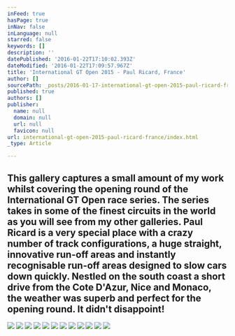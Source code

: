 ```yaml
---
inFeed: true
hasPage: true
inNav: false
inLanguage: null
starred: false
keywords: []
description: ''
datePublished: '2016-01-22T17:10:02.393Z'
dateModified: '2016-01-22T17:09:57.967Z'
title: 'International GT Open 2015 - Paul Ricard, France'
author: []
sourcePath: _posts/2016-01-17-international-gt-open-2015-paul-ricard-france.md
published: true
authors: []
publisher:
  name: null
  domain: null
  url: null
  favicon: null
url: international-gt-open-2015-paul-ricard-france/index.html
_type: Article

---
```

## This gallery captures a small amount of my work whilst covering the opening round of the International GT Open race series. The series takes in some of the finest circuits in the world as you will see from my other galleries. Paul Ricard is a very special place with a crazy number of track configurations, a huge straight, innovative run-off areas and instantly recognisable run-off areas designed to slow cars down quickly. Nestled on the south coast a short drive from the Cote D'Azur, Nice and Monaco, the weather was superb and perfect for the opening round. It didn't disappoint!
![](https://the-grid-user-content.s3-us-west-2.amazonaws.com/78a07778-427b-48cd-99af-5a0a65f81193.jpg)
![](https://the-grid-user-content.s3-us-west-2.amazonaws.com/e5689a2e-bdf6-494e-9f70-2e83855d2ce9.jpg)
![](https://the-grid-user-content.s3-us-west-2.amazonaws.com/ae88c6a0-477b-4347-8b97-d78092607465.jpg)
![](https://the-grid-user-content.s3-us-west-2.amazonaws.com/4a889713-ba51-4d93-8f5f-4eb6378d67fe.jpg)
![](https://the-grid-user-content.s3-us-west-2.amazonaws.com/d360107c-6e13-4467-87fc-dc8f7a44ad4a.jpg)
![](https://the-grid-user-content.s3-us-west-2.amazonaws.com/f9f3a86c-9d43-4172-b30d-b1adf0d35eb0.jpg)
![](https://the-grid-user-content.s3-us-west-2.amazonaws.com/99717c48-b68b-4101-bd61-9247ad81781f.jpg)
![](https://the-grid-user-content.s3-us-west-2.amazonaws.com/00c5399a-ed55-4dd7-be7c-5be9f20ec1ba.jpg)
![](https://the-grid-user-content.s3-us-west-2.amazonaws.com/4a777deb-28d8-4b83-8953-0bdfee5c890c.jpg)
![](https://the-grid-user-content.s3-us-west-2.amazonaws.com/6d585252-3bfb-4707-ba7e-3e4f017a368d.jpg)
![](https://the-grid-user-content.s3-us-west-2.amazonaws.com/b79648b3-fd16-45b7-bb46-edff18448bea.jpg)
![](https://the-grid-user-content.s3-us-west-2.amazonaws.com/a7312e41-f008-448e-b53a-e82150617597.jpg)